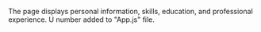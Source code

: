 The page displays personal information, skills, education, and professional experience. U number added to "App.js" file.
